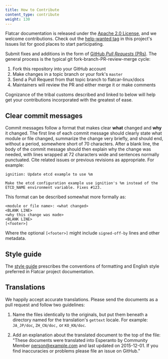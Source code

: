 ```yaml
---
title: How to Contribute
content_type: contribute
weight: 130
---
```


Flatcar documentation is released under the [Apache 2.0 License][asl], and we welcome contributions. Check out the [help-wanted tag][help-wanted] in this project's Issues list for good places to start participating.

Submit fixes and additions in the form of [GitHub *Pull Requests* (PRs)][pull-requests]. The general process is the typical git fork-branch-PR-review-merge cycle:

1. Fork this repository into your GitHub account
2. Make changes in a topic branch or your fork's `master`
3. Send a Pull Request from that topic branch to flatcar-linux/docs
4. Maintainers will review the PR and either merge it or make comments

Cognizance of the tribal customs described and linked to below will help get your contributions incorporated with the greatest of ease.

## Clear commit messages

Commit messages follow a format that makes clear **what** changed and **why** it changed. The first line of each commit message should clearly state what module or file changed, summarize the change very briefly, and should end, without a period, somewhere short of 70 characters. After a blank line, the body of the commit message should then explain why the change was needed, with lines wrapped at 72 characters wide and sentences normally punctuated. Cite related issues or previous revisions as appropriate. For example:

```
ignition: Update etcd example to use %m

Make the etcd configuration example use ignition's %m instead of the
ETCD_NAME environment variable. Fixes #123.
```

This format can be described somewhat more formally as:

```
<module or file name>: <what changed>
<BLANK LINE>
<why this change was made>
<BLANK LINE>
[<footer>]
```

Where the optional `[<footer>]` might include `signed-off-by` lines and other metadata.

## Style guide

The [style guide][style] prescribes the conventions of formatting and English style preferred in Flatcar project documentation.

## Translations

We happily accept accurate translations. Please send the documents as a pull request and follow two guidelines:

1. Name the files identically to the originals, but put them beneath a directory named for the translation's `gettext` locale. For example: `JA_JP/doc`, `ZH_CN/doc,` or `KO_KN/doc`.

2. Add an explanation about the translated document to the top of the file: "These documents were translated into Esperanto by Community Member <person@example.com> and last updated on 2015-12-01. If you find inaccuracies or problems please file an issue on GitHub."


[asl]: https://github.com/flatcar/flatcar-docs/blob/main/LICENSE
[flatcar-docs]: https://flatcar.org/docs/latest/
[help-wanted]: https://github.com/flatcar/Flatcar/issues?q=is%3Aopen+label%3Akind%2Fdocs
[pull-requests]: https://help.github.com/articles/using-pull-requests/
[style]: docs
